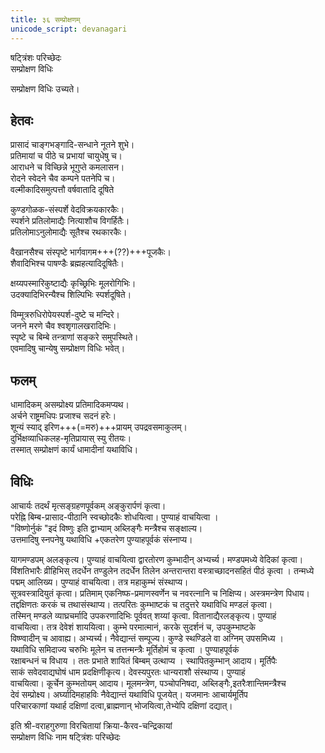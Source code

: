```yaml
---
title: ३६ सम्प्रोक्षणम्
unicode_script: devanagari
---
```

षट्त्रिंशः परिच्छेदः  
सम्प्रोक्षण विधिः  

सम्प्रोक्षण विधिः उच्यते।  

## हेतवः
प्रासादं चाङ्गभङ्गादि-सन्धाने नूतने शुभे।  
प्रतिमायां च पीठे च प्रभायां चायुधेषु च।  
आराधने च विच्छिन्ने भूगुप्ते कमलासन।  
रोदने स्वेदने चैव कम्पने पतनेपि च।  
वल्मीकादिसमुत्पत्तौ वर्षवातादि दूषिते  

कुण्डगोळक-संस्पर्शे वेदविक्रयकारकैः।  
स्पर्शने प्रतिलोमाद्यैः नित्याशौच विगर्हितैः।  
प्रतिलोमाऽनुलोमाद्यैः सूतैश्च रथकारकैः।  

वैखानसैश्च संस्पृष्टे भार्गवागम+++(??)+++पूजकैः।  
शैवादिभिश्च पाषण्डैः ब्रह्महत्यादिदूषितैः।  

क्षय्यपस्मारिकुष्टाद्यैः कृच्छ्रिभिः मूलरोगिभिः।  
उदक्यादिभिरन्यैश्च शिल्पिभिः स्पर्शदूषिते।  

विम्मूत्ररुधिरोपेयस्पर्श-दुष्टे च मन्दिरे।  
जनने मरणे चैव श्वशृगालखरादिभिः।  
स्पृष्टे च बिम्बे तन्त्राणां सङ्करे समुपस्थिते।  
एवमादिषु चान्येषु सम्प्रोक्षण विधिः भवेत्।  
 
## फलम्
धामादिकम् असम्प्रोक्ष्य प्रतिमादिकमप्यथ।  
अर्चने राष्ट्रमधिपः प्रजाश्च सदनं हरेः।  
शून्यं स्याद् इरिण+++(=मरु)+++प्रायम् उपद्रवसमाकुलम्।  
दुर्भिक्षव्याधिकलह-मृतिप्रायास् स्यु रीतयः।  
तस्मात् सम्प्रोक्षणं कार्यं धामादीनां यथाविधि।  
 
## विधिः
आचार्यः तदर्थं मृत्सङ्ग्रहणपूर्वकम् अङ्कुरार्पणं कृत्वा।  
परेह्नि बिम्ब-प्रासाद-पीठानि स्वच्छोदकैः शोधयित्वा। पुण्याहं वाचयित्वा ।  
"विष्णोर्नुकं "इदं विष्णुः इति द्वाभ्याम् अब्लिङ्गैः मन्त्रैश्च सङ्क्षाल्य।  
उत्तमादिषु स्नपनेषु यथाविधि +एकतरेण पुण्याहपूर्वकं संस्नाप्य।  

यागमण्डपम् अलङ्कृत्य। पुण्याहं वाचयित्वा द्वारतोरण कुम्भादीन् अभ्यर्च्य। मण्डपमध्ये वेदिकां कृत्वा।  
विंशतिभारैः व्रीहिभिस् तदर्धेन तण्डुलेन तदर्धेन तिलेन अन्तरान्तरा वस्त्राच्छादनसहितं पीठं कृत्वा । तन्मध्ये पद्मम् आलिख्य। पुण्याहं वाचयित्वा। तत्र महाकुम्भं संस्थाप्य।  
सूत्रवस्त्रादियुतं कृत्वा। प्रतिमाम् एकनिष्फ-प्रमाणस्वर्णेन च नवरत्नानि च निक्षिप्य। अस्त्रमन्त्रेण पिधाय।  
तद्दक्षिणतः करकं च तथासंस्थाप्य। तत्परितः कुम्भाष्टकं च तदुत्तरे यथाविधि मण्डलं कृत्वा।  
तस्मिन् मण्डले व्याघ्रचर्मादि उपकरणादिभिः पूर्ववत् शय्यां कृत्वा. वितानाद्यैरलङ्कृत्य। पुण्याहं  
वाचयित्वा। तत्र देवेशं शाययित्वा। कुम्भे परमात्मानं, करके सुदर्शनं च, उपकुम्भाष्टके  
विष्ण्वादीन् च आवाह्य। अभ्यर्च्य। नैवेद्यान्तं सम्पूज्य। कुण्डे स्थण्डिले वा अग्निम् उपसमिध्य ।  
यथाविधि समिदाज्य चरुभिः मूलेन च तत्तन्मन्त्रैः मूर्तिहोमं च कृत्वा । पुण्याहपूर्वकं  
रक्षाबन्धनं च विधाय । ततः प्रभाते शायितं बिम्बम् उत्थाप्य । स्थापितकुम्भान् आदाय। मूर्तिपैः  
साकं सवेदवाद्यघोषं धाम प्रदक्षिणीकृत्य। देवस्यपुरतः धान्यराशौ संस्थाप्य। पुण्याहं  
वाचयित्वा। कूर्चेन कुम्भतोयम् आदाय। मूलमन्त्रेण, पञ्चोपनिषदा, अब्लिङ्गैः,इतरैःशान्तिमन्त्रैश्च  
देवं सम्प्रोक्ष्य। अर्घ्यादिमहाहविः नैवेद्यान्तं यथाविधि पूजयेत्। यजमानः आचार्यमूर्तिप  
परिचारकाणां यथार्ह दक्षिणां दत्वा,ब्राह्मणान् भोजयित्वा,तेभ्येपि दक्षिणां दद्यात्।  
 
इति श्री-वराहगुरुणा विरचितायां क्रिया-कैरव-चन्द्रिकायां  
सम्प्रोक्षण विधिः नाम षट्त्रिंशः परिच्छेदः  
